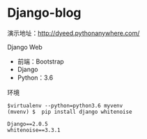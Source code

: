 # Django-blog
演示地址：http://dyeed.pythonanywhere.com/

Django Web
- 前端：Bootstrap
- Django
- Python：3.6


环境
```
$virtualenv --python=python3.6 myvenv
(mvenv) $  pip install django whitenoise

Django==2.0.5
whitenoise==3.3.1

```
